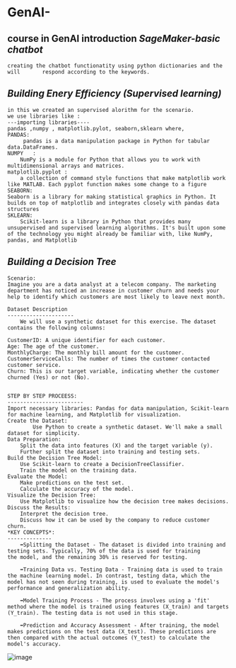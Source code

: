 # GenAI-
course in GenAI introduction
*SageMaker-basic chatbot*
--------------------------
    creating the chatbot functionatity using python dictionaries and the will       respond according to the keywords.
*Building Enery Efficiency (Supervised learning)*
--------------------------------------------------
    in this we created an supervised alorithm for the scenario.
    we use libraries like :
    ---importing libraries----
    pandas ,numpy , matplotlib.pylot, seaborn,sklearn where,
    PANDAS: 
         pandas is a data manipulation package in Python for tabular data.DataFrames. 
    NUMPY   :
        NumPy is a module for Python that allows you to work with  multidimensional arrays and matrices.
    matplotlib.pyplot :
        a collection of command style functions that make matplotlib work like MATLAB. Each pyplot function makes some change to a figure
    SEABORN:
    Seaborn is a library for making statistical graphics in Python. It builds on top of matplotlib and integrates closely with pandas data structures
    SKLEARN:
        Scikit-learn is a library in Python that provides many unsupervised and supervised learning algorithms. It's built upon some of the technology you might already be familiar with, like NumPy, pandas, and Matplotlib
*Building a Decision Tree*
------------------------------
    Scenario:
    Imagine you are a data analyst at a telecom company. The marketing department has noticed an increase in customer churn and needs your help to identify which customers are most likely to leave next month.

    Dataset Description
    ---------------------
        We will use a synthetic dataset for this exercise. The dataset contains the following columns:

    CustomerID: A unique identifier for each customer.
    Age: The age of the customer.
    MonthlyCharge: The monthly bill amount for the customer.
    CustomerServiceCalls: The number of times the customer contacted customer service.
    Churn: This is our target variable, indicating whether the customer churned (Yes) or not (No).

    
    STEP BY STEP PROCEESS:
    ------------------------
    Import necessary libraries: Pandas for data manipulation, Scikit-learn for machine learning, and Matplotlib for visualization.
    Create the Dataset:
            Use Python to create a synthetic dataset. We'll make a small dataset for simplicity.
    Data Preparation:
        Split the data into features (X) and the target variable (y).
        Further split the dataset into training and testing sets.
    Build the Decision Tree Model:
        Use Scikit-learn to create a DecisionTreeClassifier.
        Train the model on the training data.
    Evaluate the Model:
        Make predictions on the test set.
        Calculate the accuracy of the model.
    Visualize the Decision Tree:
        Use Matplotlib to visualize how the decision tree makes decisions.
    Discuss the Results:
        Interpret the decision tree.
        Discuss how it can be used by the company to reduce customer churn.
    *KEY CONCEPTS*:
    --------------
        ➡️Splitting the Dataset - The dataset is divided into training and testing sets. Typically, 70% of the data is used for training                                     the model, and the remaining 30% is reserved for testing.

        ➡️Training Data vs. Testing Data - Training data is used to train the machine learning model. In contrast, testing data, which the   model has not seen during training, is used to evaluate the model's performance and generalization ability.

        ➡️Model Training Process - The process involves using a 'fit' method where the model is trained using features (X_train) and targets (Y_train). The testing data is not used in this stage.

        ➡️Prediction and Accuracy Assessment - After training, the model makes predictions on the test data (X_test). These predictions are then compared with the actual outcomes (Y_test) to calculate the model's accuracy.
![image](https://github.com/Tankala-Sai-Lahari/GenAI-/assets/99111736/02da8d67-dd04-4933-ba7d-799063711627)


